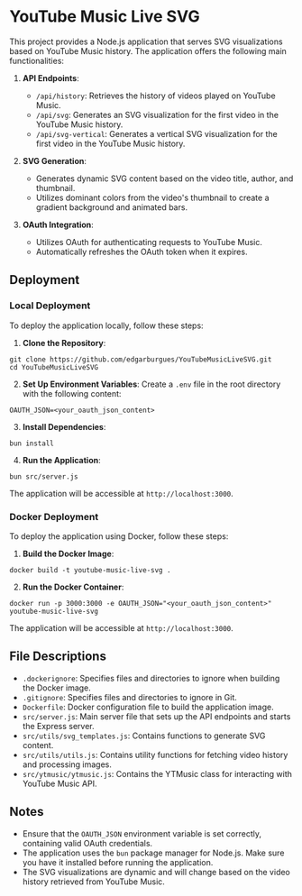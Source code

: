 # YouTube Music Live SVG

This project provides a Node.js application that serves SVG visualizations based on YouTube Music history. The application offers the following main functionalities:

1. **API Endpoints**:

   - `/api/history`: Retrieves the history of videos played on YouTube Music.
   - `/api/svg`: Generates an SVG visualization for the first video in the YouTube Music history.
   - `/api/svg-vertical`: Generates a vertical SVG visualization for the first video in the YouTube Music history.

2. **SVG Generation**:

   - Generates dynamic SVG content based on the video title, author, and thumbnail.
   - Utilizes dominant colors from the video's thumbnail to create a gradient background and animated bars.

3. **OAuth Integration**:
   - Utilizes OAuth for authenticating requests to YouTube Music.
   - Automatically refreshes the OAuth token when it expires.

## Deployment

### Local Deployment

To deploy the application locally, follow these steps:

1. **Clone the Repository**:

```
git clone https://github.com/edgarburgues/YouTubeMusicLiveSVG.git
cd YouTubeMusicLiveSVG
```

2. **Set Up Environment Variables**:
Create a `.env` file in the root directory with the following content:
```
OAUTH_JSON=<your_oauth_json_content>
```

3. **Install Dependencies**:
``` 
bun install 
```

4. **Run the Application**:
```
bun src/server.js
```

The application will be accessible at `http://localhost:3000`.

### Docker Deployment

To deploy the application using Docker, follow these steps:

1. **Build the Docker Image**:
```
docker build -t youtube-music-live-svg .
```

2. **Run the Docker Container**:
```
docker run -p 3000:3000 -e OAUTH_JSON="<your_oauth_json_content>" youtube-music-live-svg
```
The application will be accessible at `http://localhost:3000`.

## File Descriptions

- `.dockerignore`: Specifies files and directories to ignore when building the Docker image.
- `.gitignore`: Specifies files and directories to ignore in Git.
- `Dockerfile`: Docker configuration file to build the application image.
- `src/server.js`: Main server file that sets up the API endpoints and starts the Express server.
- `src/utils/svg_templates.js`: Contains functions to generate SVG content.
- `src/utils/utils.js`: Contains utility functions for fetching video history and processing images.
- `src/ytmusic/ytmusic.js`: Contains the YTMusic class for interacting with YouTube Music API.

## Notes

- Ensure that the `OAUTH_JSON` environment variable is set correctly, containing valid OAuth credentials.
- The application uses the `bun` package manager for Node.js. Make sure you have it installed before running the application.
- The SVG visualizations are dynamic and will change based on the video history retrieved from YouTube Music.
























